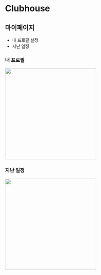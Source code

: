 # Clubhouse
## 마이페이지
- 내 프로필 설정
- 지난 일정

### 내 프로필
<img src="https://user-images.githubusercontent.com/22079767/223757511-9d514133-8003-4999-ba58-c819b02dc683.png" width="300">

  
### 지난 일정
<img src="https://user-images.githubusercontent.com/22079767/223757541-910f92cd-55a8-4485-8f8e-b93ae31cc41f.png" width="300">
